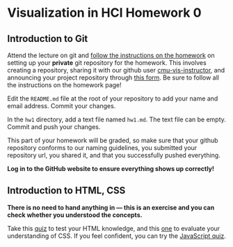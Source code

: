 # Visualization in HCI Homework 0

## Introduction to Git

Attend the lecture on git and [follow the instructions on the homework](http://cmu-vis-course.github.io/2017/homework/) on setting up your **private** git repository for the homework. This involves creating a repository, sharing it with our github user [cmu-vis-instructor](https://github.com/cmu-vis-instructor), and announcing your project repository through [this form](https://goo.gl/forms/bnEOhXLAHT1EHaTp1). Be sure to follow all the instructions on the homework page!

Edit the `README.md` file at the root of your repository to add your name and email address. Commit your changes.

In the `hw1` directory, add a text file named `hw1.md`. The text file can be empty. Commit and push your changes.

This part of your homework will be graded, so make sure that your github repository conforms to our naming guidelines, you submitted your repository url, you shared it, and that you successfully pushed everything.

**Log in to the GitHub website to ensure everything shows up correctly!**

## Introduction to HTML, CSS

**There is no need to hand anything in — this is an exercise and you can check whether you understood the concepts.**

Take this [quiz](http://www.w3schools.com/quiztest/quiztest.asp?qtest=HTML) to test your HTML knowledge, and this [one](http://www.w3schools.com/quiztest/quiztest.asp?qtest=CSS) to evaluate your understanding of CSS. If you feel confident, you can try the [JavaScript quiz](http://www.w3schools.com/quiztest/quiztest.asp?qtest=JavaScript).
